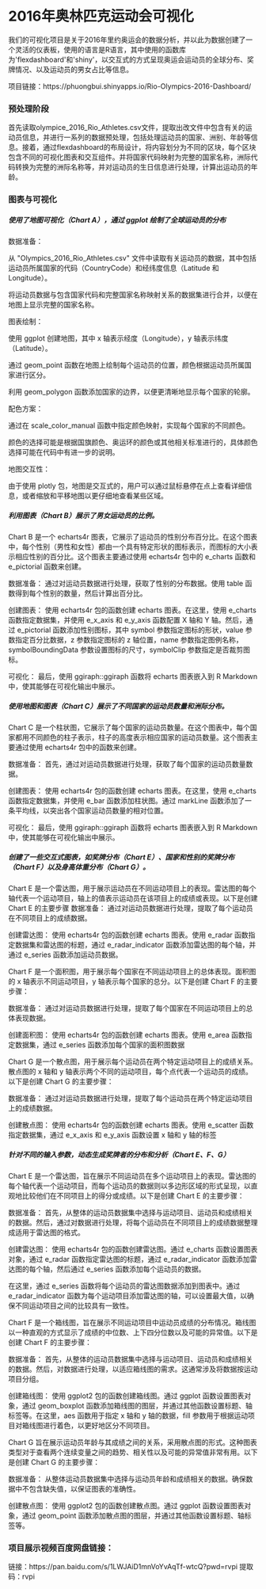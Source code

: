 # 2016年奥林匹克运动会可视化
<p>我们的可视化项目是关于2016年里约奥运会的数据分析，并以此为数据创建了一个灵活的仪表板，使用的语言是R语言，其中使用的函数库为'flexdashboard'和'shiny'，以交互式的方式呈现奥运会运动员的全球分布、奖牌情况、以及运动员的男女占比等信息。</p>
<p>项目链接：https://phuongbui.shinyapps.io/Rio-Olympics-2016-Dashboard/
  
### 预处理阶段
<p>首先读取olympice_2016_Rio_Athletes.csv文件，提取出改文件中包含有关的运动员信息，并进行一系列的数据预处理，包括处理运动员的国家、洲别、年龄等信息。接着，通过flexdashboard的布局设计，将内容划分为不同的区块，每个区块包含不同的可视化图表和交互组件。并将国家代码映射为完整的国家名称，洲际代码转换为完整的洲际名称等，并对运动员的生日信息进行处理，计算出运动员的年龄。
  
### 图表与可视化
  
##### 使用了地图可视化（Chart A），通过 ggplot 绘制了全球运动员的分布
<p>数据准备：</p>
<p>从 "Olympics_2016_Rio_Athletes.csv" 文件中读取有关运动员的数据，其中包括运动员所属国家的代码（CountryCode）和经纬度信息（Latitude 和 Longitude）。</p>
<p>将运动员数据与包含国家代码和完整国家名称映射关系的数据集进行合并，以便在地图上显示完整的国家名称。</p>
<p>图表绘制：</p>
<p>使用 ggplot 创建地图，其中 x 轴表示经度（Longitude），y 轴表示纬度（Latitude）。</p>
<p>通过 geom_point 函数在地图上绘制每个运动员的位置，颜色根据运动员所属国家进行区分。</p>
<p>利用 geom_polygon 函数添加国家的边界，以便更清晰地显示每个国家的轮廓。</p>
<p>配色方案：</p>
<p>通过在 scale_color_manual 函数中指定颜色映射，实现每个国家的不同颜色。</p>
<p>颜色的选择可能是根据国旗颜色、奥运环的颜色或其他相关标准进行的，具体颜色选择可能在代码中有进一步的说明。</p>
<p>地图交互性：</p>
<p>由于使用 plotly 包，地图是交互式的，用户可以通过鼠标悬停在点上查看详细信息，或者缩放和平移地图以更仔细地查看某些区域。</p>

##### 利用图表（Chart B）展示了男女运动员的比例。
<p>Chart B 是一个 echarts4r 图表，它展示了运动员的性别分布百分比。在这个图表中，每个性别（男性和女性）都由一个具有特定形状的图标表示，而图标的大小表示相应性别的百分比。这个图表主要通过使用 echarts4r 包中的 e_charts 函数和 e_pictorial 函数来创建。</p>
<p>数据准备： 通过对运动员数据进行处理，获取了性别的分布数据。使用 table 函数得到每个性别的数量，然后计算出百分比。</p>
<p>创建图表： 使用 echarts4r 包的函数创建 echarts 图表。在这里，使用 e_charts 函数指定数据集，并使用 e_x_axis 和 e_y_axis 函数配置 X 轴和 Y 轴。然后，通过 e_pictorial 函数添加性别图标，其中 symbol 参数指定图标的形状，value 参数指定百分比数据，z 参数指定图标的 z 轴位置，name 参数指定图例名称，symbolBoundingData 参数设置图标的尺寸，symbolClip 参数指定是否裁剪图标。</p>
<p>可视化： 最后，使用 ggiraph::ggiraph 函数将 echarts 图表嵌入到 R Markdown 中，使其能够在可视化输出中展示。</p>

##### 使用地图和图表（Chart C）展示了不同国家的运动员数量和洲际分布。
<p>Chart C 是一个柱状图，它展示了每个国家的运动员数量。在这个图表中，每个国家都用不同颜色的柱子表示，柱子的高度表示相应国家的运动员数量。这个图表主要通过使用 echarts4r 包中的函数来创建。</p>
<p>数据准备： 首先，通过对运动员数据进行处理，获取了每个国家的运动员数量数据。</p>
<p>创建图表： 使用 echarts4r 包的函数创建 echarts 图表。在这里，使用 e_charts 函数指定数据集，并使用 e_bar 函数添加柱状图。通过 markLine 函数添加了一条平均线，以突出各个国家运动员数量的相对位置。</p>
<p>可视化： 最后，使用 ggiraph::ggiraph 函数将 echarts 图表嵌入到 R Markdown 中，使其能够在可视化输出中展示。</p>

##### 创建了一些交互式图表，如奖牌分布（Chart E）、国家和性别的奖牌分布（Chart F）以及身高体重分布（Chart G）。
<p>Chart E 是一个雷达图，用于展示运动员在不同运动项目上的表现。雷达图的每个轴代表一个运动项目，轴上的值表示运动员在该项目上的成绩或表现。以下是创建 Chart E 的主要步骤
数据准备： 通过对运动员数据进行处理，提取了每个运动员在不同项目上的成绩数据。</p>
<p>创建雷达图： 使用 echarts4r 包的函数创建 echarts 图表。使用 e_radar 函数指定数据集和雷达图的标题，通过 e_radar_indicator 函数添加雷达图的每个轴，并通过 e_series 函数添加运动员数据。</p>
<p>Chart F 是一个面积图，用于展示每个国家在不同运动项目上的总体表现。面积图的 x 轴表示不同运动项目，y 轴表示每个国家的总分。以下是创建 Chart F 的主要步骤：</p>
<p>数据准备： 通过对运动员数据进行处理，提取了每个国家在不同运动项目上的总体表现数据。</p>
<p>创建面积图： 使用 echarts4r 包的函数创建 echarts 图表。使用 e_area 函数指定数据集，通过 e_series 函数添加每个国家的面积图数据</p>
<p>Chart G 是一个散点图，用于展示每个运动员在两个特定运动项目上的成绩关系。散点图的 x 轴和 y 轴表示两个不同的运动项目，每个点代表一个运动员的成绩。以下是创建 Chart G 的主要步骤：</p>
<p>数据准备： 通过对运动员数据进行处理，提取了每个运动员在两个特定运动项目上的成绩数据。</p>
<p>创建散点图： 使用 echarts4r 包的函数创建 echarts 图表。使用 e_scatter 函数指定数据集，通过 e_x_axis 和 e_y_axis 函数设置 x 轴和 y 轴的标签</p>

##### 针对不同的输入参数，动态生成奖牌者的分布和分析（Chart E、F、G）
<p>Chart E 是一个雷达图，旨在展示不同运动员在多个运动项目上的表现。雷达图的每个轴代表一个运动项目，而每个运动员的数据则以多边形区域的形式呈现，以直观地比较他们在不同项目上的得分或成绩。以下是创建 Chart E 的主要步骤：</p>
<p>数据准备： 首先，从整体的运动员数据集中选择与运动项目、运动员和成绩相关的数据。然后，通过对数据进行处理，将每个运动员在不同项目上的成绩数据整理成适用于雷达图的格式。</p>
<p>创建雷达图： 使用 echarts4r 包的函数创建雷达图。通过 e_charts 函数设置图表对象，通过 e_radar 函数指定雷达图的标题，通过 e_radar_indicator 函数添加雷达图的每个轴，然后通过 e_series 函数添加每个运动员的数据。</p>
<p>在这里，通过 e_series 函数将每个运动员的雷达图数据添加到图表中。通过 e_radar_indicator 函数为每个运动项目添加雷达图的轴，可以设置最大值，以确保不同运动项目之间的比较具有一致性。</p>
<p>Chart F 是一个箱线图，旨在展示不同运动项目中运动员成绩的分布情况。箱线图以一种直观的方式显示了成绩的中位数、上下四分位数以及可能的异常值。以下是创建 Chart F 的主要步骤：</p>
<p>数据准备： 首先，从整体的运动员数据集中选择与运动项目、运动员和成绩相关的数据。然后，对数据进行处理，以适应箱线图的需求。这通常涉及将数据按运动项目分组。</p>
<p>创建箱线图： 使用 ggplot2 包的函数创建箱线图。通过 ggplot 函数设置图表对象，通过 geom_boxplot 函数添加箱线图的图层，并通过其他函数设置标题、轴标签等。在这里，aes 函数用于指定 x 轴和 y 轴的数据，fill 参数用于根据运动项目对箱线图进行着色，以更好地区分不同项目。</p>
<p>Chart G 旨在展示运动员年龄与其成绩之间的关系，采用散点图的形式。这种图表类型对于查看两个连续变量之间的趋势、相关性以及可能的异常值非常有用。以下是创建 Chart G 的主要步骤：</p>
<p>数据准备： 从整体运动员数据集中选择与运动员年龄和成绩相关的数据。确保数据中不包含缺失值，以保证图表的准确性。</p>
<p>创建散点图： 使用 ggplot2 包的函数创建散点图。通过 ggplot 函数设置图表对象，通过 geom_point 函数添加散点图的图层，并通过其他函数设置标题、轴标签等。</p>


### 项目展示视频百度网盘链接：
<p>链接：https://pan.baidu.com/s/1LWJAiD1mnVoYvAqTf-wtcQ?pwd=rvpi 提取码：rvpi </p>

